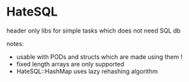 # HateSQL
header only libs for simple tasks which does not need SQL db

notes:
- usable with PODs and structs which are made using them !
- fixed length arrays are only supported
- HateSQL::HashMap uses lazy rehashing algorithm
